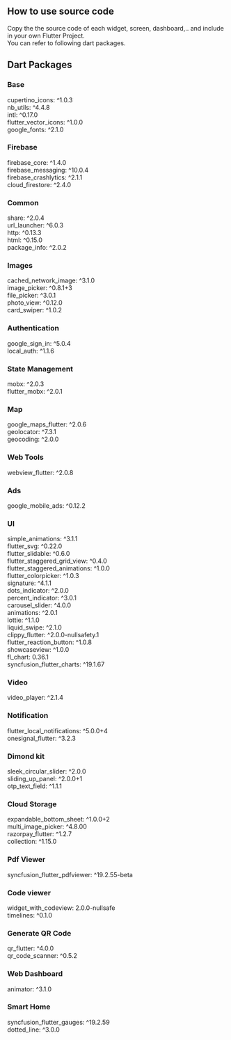 <h2>How to use source code</h2>
Copy the the source code of each widget, screen, dashboard,.. and include in your own Flutter Project.
<br />You can refer to following dart packages.
<h2>Dart Packages</h2>
<h3>Base</h3>
  cupertino_icons: ^1.0.3
  </br>nb_utils: ^4.4.8
  </br>intl: ^0.17.0
  </br>flutter_vector_icons: ^1.0.0
  </br>google_fonts: ^2.1.0

<h3>Firebase</h3>
  firebase_core: ^1.4.0
  </br>firebase_messaging: ^10.0.4
  </br>firebase_crashlytics: ^2.1.1
  </br>cloud_firestore: ^2.4.0

  <h3>Common</h3>
  share: ^2.0.4
  <br />url_launcher: ^6.0.3
  <br />http: ^0.13.3
  <br />html: ^0.15.0
  <br />package_info: ^2.0.2

  <h3>Images</h3>
  cached_network_image: ^3.1.0
  <br />image_picker: ^0.8.1+3
  <br />file_picker: ^3.0.1
  <br />photo_view: ^0.12.0
  <br />card_swiper: ^1.0.2

  <h3>Authentication</h3>
  google_sign_in: ^5.0.4
  <br />local_auth: ^1.1.6

  <h3>State Management</h3>
  mobx: ^2.0.3
  <br />flutter_mobx: ^2.0.1

  <h3>Map</h3>
  google_maps_flutter: ^2.0.6
  <br />geolocator: ^7.3.1
  <br />geocoding: ^2.0.0

  <h3>Web Tools</h3>
  webview_flutter: ^2.0.8

  <h3>Ads</h3>
  google_mobile_ads: ^0.12.2

  <h3>UI</h3>
  simple_animations: ^3.1.1
  <br />flutter_svg: ^0.22.0
  <br />flutter_slidable: ^0.6.0
  <br />flutter_staggered_grid_view: ^0.4.0
  <br />flutter_staggered_animations: ^1.0.0
  <br />flutter_colorpicker: ^1.0.3
  <br />signature: ^4.1.1
  <br />dots_indicator: ^2.0.0
  <br />percent_indicator: ^3.0.1
  <br />carousel_slider: ^4.0.0
  <br />animations: ^2.0.1
  <br />lottie: ^1.1.0
  <br />liquid_swipe: ^2.1.0
  <br />clippy_flutter: ^2.0.0-nullsafety.1
  <br />flutter_reaction_button: ^1.0.8
  <br />showcaseview: ^1.0.0
  <br />fl_chart: 0.36.1
  <br />syncfusion_flutter_charts: ^19.1.67

  <h3>Video</h3>
  video_player: ^2.1.4

  <h3>Notification</h3>
  flutter_local_notifications: ^5.0.0+4
  <br />onesignal_flutter: ^3.2.3

  <h3>Dimond kit</h3>
  sleek_circular_slider: ^2.0.0
  <br />sliding_up_panel: ^2.0.0+1
  <br />otp_text_field: ^1.1.1

  <h3>Cloud Storage</h3>
  expandable_bottom_sheet: ^1.0.0+2
  <br />multi_image_picker: ^4.8.00
  <br />razorpay_flutter: ^1.2.7
  <br />collection: ^1.15.0

  <h3>Pdf Viewer</h3>
  syncfusion_flutter_pdfviewer: ^19.2.55-beta

  <h3>Code viewer</h3>
  widget_with_codeview: 2.0.0-nullsafe
  <br />timelines: ^0.1.0

  <h3>Generate QR Code</h3>
  qr_flutter: ^4.0.0
  <br />qr_code_scanner: ^0.5.2

  <h3>Web Dashboard</h3>
  animator: ^3.1.0

  <h3>Smart Home</h3>
  syncfusion_flutter_gauges: ^19.2.59
  <br />dotted_line: ^3.0.0
